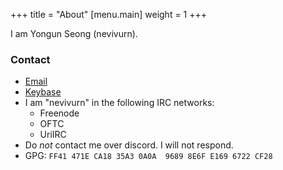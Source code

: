 +++
title = "About"
[menu.main]
weight = 1
+++

I am Yongun Seong (nevivurn).

### Contact
- [Email](mailto:nevivurn@riseup.net)
- [Keybase](https://keybase.io/nevivurn)
- I am "nevivurn" in the following IRC networks:
	- Freenode
	- OFTC
	- UriIRC
- Do *not* contact me over discord. I will not respond.
- GPG: `FF41 471E CA18 35A3 0A0A  9689 8E6F E169 6722 CF28`

<!-- send help -->
